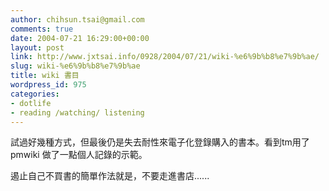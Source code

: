 ```yaml
---
author: chihsun.tsai@gmail.com
comments: true
date: 2004-07-21 16:29:00+00:00
layout: post
link: http://www.jxtsai.info/0928/2004/07/21/wiki-%e6%9b%b8%e7%9b%ae/
slug: wiki-%e6%9b%b8%e7%9b%ae
title: wiki 書目
wordpress_id: 975
categories:
- dotlife
- reading /watching/ listening
---
```


試過好幾種方式，但最後仍是失去耐性來電子化登錄購入的書本。看到[](http://a5288.blogspot.com/)tm用了pmwiki 做了一點個人記錄的示範。  
  
遏止自己不買書的簡單作法就是，不要走進書店......

